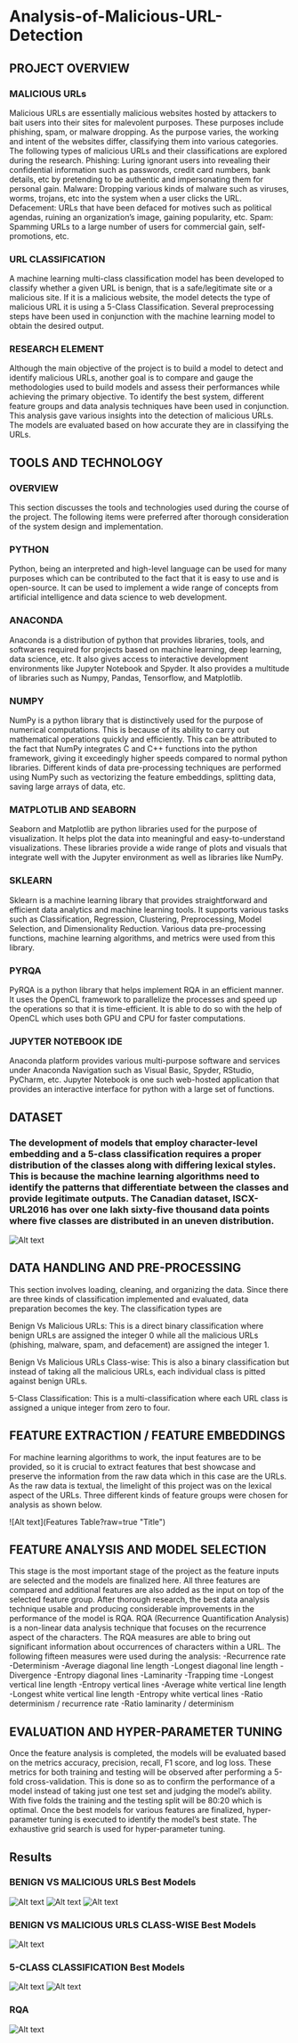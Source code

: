 # Analysis-of-Malicious-URL-Detection

## PROJECT OVERVIEW
### MALICIOUS URLs
Malicious URLs are essentially malicious websites hosted by attackers to bait users into their sites for malevolent purposes. These purposes include phishing, spam, or malware dropping. As the purpose varies, the working and intent of the websites differ, classifying them into various categories. The following types of malicious URLs and their classifications are explored during the research.
Phishing: Luring ignorant users into revealing their confidential information such as passwords, credit card numbers, bank details, etc by pretending to be authentic and impersonating them for personal gain.
Malware: Dropping various kinds of malware such as viruses, worms, trojans, etc into the system when a user clicks the URL.
Defacement: URLs that have been defaced for motives such as political agendas, ruining an organization’s image, gaining popularity, etc.
Spam: Spamming URLs to a large number of users for commercial gain, self-promotions, etc.

### URL CLASSIFICATION
A machine learning multi-class classification model has been developed to classify whether a given URL is benign, that is a safe/legitimate site or a malicious site. If it is a malicious website, the model detects the type of malicious URL it is using a 5-Class Classification. Several preprocessing steps have been used in conjunction with the machine learning model to obtain the desired output.

### RESEARCH ELEMENT
Although the main objective of the project is to build a model to detect and identify malicious URLs, another goal is to compare and gauge the methodologies used to build models and assess their performances while achieving the primary objective.
To identify the best system, different feature groups and data analysis techniques have been used in conjunction. This analysis gave various insights into the detection of malicious URLs. The models are evaluated based on how accurate they are in classifying the URLs.


## TOOLS AND TECHNOLOGY
### OVERVIEW 
This section discusses the tools and technologies used during the course of the project. The following items were preferred after thorough consideration of the system design and implementation.

### PYTHON
Python, being an interpreted and high-level language can be used for many purposes which can be contributed to the fact that it is easy to use and is open-source. It can be used to implement a wide range of concepts from artificial intelligence and data science to web development.

### ANACONDA
Anaconda is a distribution of python that provides libraries, tools, and softwares required for projects based on machine learning, deep learning, data science, etc. It also gives access to interactive development environments like Jupyter Notebook and Spyder. It also provides a multitude of libraries such as Numpy, Pandas, Tensorflow, and Matplotlib.

### NUMPY
NumPy is a python library that is distinctively used for the purpose of numerical computations. This is because of its ability to carry out mathematical operations quickly and efficiently. This can be attributed to the fact that NumPy integrates C and C++  functions into the python framework, giving it exceedingly higher speeds compared to normal python libraries. Different kinds of data pre-processing techniques are performed using NumPy such as vectorizing the feature embeddings, splitting data, saving large arrays of data, etc.

### MATPLOTLIB AND SEABORN
Seaborn and Matplotlib are python libraries used for the purpose of visualization. It helps plot the data into meaningful and easy-to-understand visualizations. These libraries provide a wide range of plots and visuals that integrate well with the Jupyter environment as well as libraries like NumPy.

### SKLEARN
Sklearn is a machine learning library that provides straightforward and efficient data analytics and machine learning tools. It supports various tasks such as Classification, Regression, Clustering, Preprocessing, Model Selection, and Dimensionality Reduction. Various data pre-processing functions, machine learning algorithms, and metrics were used from this library.

### PYRQA
PyRQA is a python library that helps implement RQA in an efficient manner. It uses the OpenCL framework to parallelize the processes and speed up the operations so that it is time-efficient. It is able to do so with the help of OpenCL which uses both GPU and CPU for faster computations.

### JUPYTER NOTEBOOK IDE
Anaconda platform provides various multi-purpose software and services under Anaconda Navigation such as Visual Basic, Spyder, RStudio, PyCharm, etc. Jupyter Notebook is one such web-hosted application that provides an interactive interface for python with a large set of functions.

## DATASET
### The development of models that employ character-level embedding and a 5-class classification requires a proper distribution of the classes along with differing lexical styles. This is because the machine learning algorithms need to identify the patterns that differentiate between the classes and provide legitimate outputs. The Canadian dataset, ISCX-URL2016 has over one lakh sixty-five thousand data points where five classes are distributed in an uneven distribution.

![Alt text](https://github.com/harsha2000g/Analysis-of-Malicious-URL-Detection/blob/master/Analysis%20of%20Malicious%20URL%20Detection/Data%20Distribution.PNG?raw=true "Title")

## DATA HANDLING AND PRE-PROCESSING
This section involves loading, cleaning, and organizing the data. Since there are three kinds of classification implemented and evaluated, data preparation becomes the key. The classification types are

Benign Vs Malicious URLs: This is a direct binary classification where benign URLs are assigned the integer 0 while all the malicious URLs (phishing, malware, spam, and defacement) are assigned the integer 1.

Benign Vs Malicious URLs Class-wise: This is also a binary classification but instead of taking all the malicious URLs, each individual class is pitted against benign URLs.

5-Class Classification: This is a multi-classification where each URL class is assigned a unique integer from zero to four.

## FEATURE EXTRACTION / FEATURE EMBEDDINGS
For machine learning algorithms to work, the input features are to be provided, so it is crucial to extract features that best showcase and preserve the information from the raw data which in this case are the URLs. As the raw data is textual, the limelight of this project was on the lexical aspect of the URLs. Three different kinds of feature groups were chosen for analysis as shown below.

![Alt text](Features Table?raw=true "Title")

## FEATURE ANALYSIS AND MODEL SELECTION
This stage is the most important stage of the project as the feature inputs are selected and the models are finalized here. All three features are compared and additional features are also added as the input on top of the selected feature group.
After thorough research, the best data analysis technique usable and producing considerable improvements in the performance of the model is RQA. RQA (Recurrence Quantification Analysis) is a non-linear data analysis technique that focuses on the recurrence aspect of the characters. The RQA measures are able to bring out significant information about occurrences of characters within a URL. The following fifteen measures were used during the analysis:
-Recurrence rate
-Determinism
-Average diagonal line length
-Longest diagonal line length
-Divergence
-Entropy diagonal lines
-Laminarity
-Trapping time
-Longest vertical line length
-Entropy vertical lines
-Average white vertical line length
-Longest white vertical line length
-Entropy white vertical lines 
-Ratio determinism / recurrence rate 
-Ratio laminarity / determinism 

## EVALUATION AND HYPER-PARAMETER TUNING
Once the feature analysis is completed, the models will be evaluated based on the metrics accuracy, precision, recall, F1 score, and log loss. These metrics for both training and testing will be observed after performing a 5-fold cross-validation. This is done so as to confirm the performance of a model instead of taking just one test set and judging the model’s ability. With five folds the training and the testing split will be 80:20 which is optimal. Once the best models for various features are finalized, hyper-parameter tuning is executed to identify the model’s best state. The exhaustive grid search is used for hyper-parameter tuning.

## Results
### BENIGN VS MALICIOUS URLS Best Models

![Alt text](R1.1?raw=true "Title")
![Alt text](R1.2?raw=true "Title")
![Alt text](R1.3?raw=true "Title")

### BENIGN VS MALICIOUS URLS CLASS-WISE Best Models

![Alt text](R2?raw=true "Title")

### 5-CLASS CLASSIFICATION Best Models

![Alt text](R13.1?raw=true "Title")
![Alt text](R3.2?raw=true "Title")

### RQA

![Alt text](R4?raw=true "Title")

